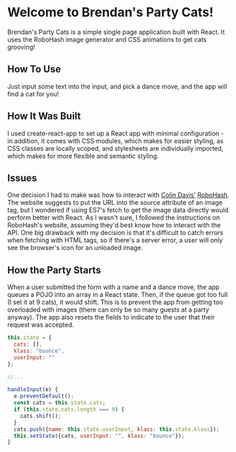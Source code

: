# Welcome to Brendan's Party Cats!

Brendan's Party Cats is a simple single page application built with React. It uses the RoboHash image generator and CSS animations to get cats grooving!

## How To Use
  Just input some text into the input, and pick a dance move, and the app will find a cat for you!

## How It Was Built
  I used create-react-app to set up a React app with minimal configuration - in addition, it comes with CSS modules, which makes for easier styling, as CSS classes are locally scoped, and stylesheets are individually imported, which makes for more flexible and semantic styling.

## Issues
  One decision I had to make was how to interact with [Colin Davis'](https://www.github.com/e1ven) [RoboHash](https://www.robohash.org). The website suggests to put the URL into the source attribute of an image tag, but I wondered if using ES7's fetch to get the image data directly would perform better with React. As I wasn't sure, I followed the instructions on RoboHash's website, assuming they'd best know how to interact with the API. One big drawback with my decision is that it's difficult to catch errors when fetching with HTML tags, so if there's a server error, a user will only see the browser's icon for an unloaded image.

## How the Party Starts
  When a user submitted the form with a name and a dance move, the app queues a POJO into an array in a React state. Then, if the queue got too full (I set it at 9 cats), it would shift. This is to prevent the app from getting too overloaded with images (there can only be so many guests at a party anyway). The app also resets the fields to indicate to the user that their request was accepted.

  ```javascript
  this.state = {
    cats: [],
    klass: "bounce",
    userInput: ""
  };

  //...

  handleInput(e) {
    e.preventDefault();
    const cats = this.state.cats;
    if (this.state.cats.length === 9) {
      cats.shift();
    }
    cats.push({name: this.state.userInput, klass: this.state.klass});
    this.setState({cats, userInput: "", klass: "bounce"});
  }
  ```
